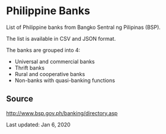 # Philippine Banks
List of Philippine banks from Bangko Sentral ng Pilipinas (BSP).

The list is available in CSV and JSON format.

The banks are grouped into 4: 

 * Universal and commercial banks
 * Thrift banks
 * Rural and cooperative banks
 * Non-banks with quasi-banking functions

## Source

http://www.bsp.gov.ph/banking/directory.asp

 Last updated: Jan 6, 2020

